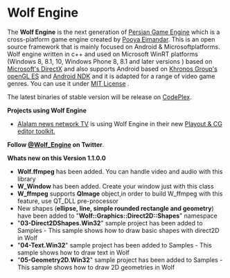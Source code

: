 Wolf Engine
===========
The <strong>Wolf Engine</strong> is the next generation of <a href="https://persianengine.codeplex.com/">Persian Game Engine</a> which is a cross-platform game engine created by <a href="http://pooyaeimandar.com">Pooya Eimandar</a>.
This is an open source framework that is mainly focused on Android & Microsoft​ platforms. 
Wolf engine written in c++ and used on Microsoft WinRT platforms (Windows​ 8, 8.1, 10, Windows Phone 8, 8.1 and later versions ) based on <a href="http://blogs.msdn.com/b/directx/">Microsoft's DirectX</a> and also supports Android based on <a href="https://www.khronos.org/#slider_opengles">Khronos Group's openGL ES</a> and <a href="https://developer.android.com/tools/sdk/ndk/">Android NDK</a> and it is adapted for a range of video game genres. 
You can use it under <a href="https://github.com/PooyaEimandar/WolfEngine/blob/master/LICENSE">MIT License</a> .

<p>The latest binaries of stable version will be release on <a href="https://wolfengine.codeplex.com/">CodePlex</a>.</p>

<p><strong>Projects using Wolf Engine</strong></p>
<ul>
<li><a href="http://en.alalam.ir">Alalam news network TV</a> is using Wolf Engine in their new <a href="https://www.youtube.com/watch?v=EZSdEjBvuGY">Playout & CG editor toolkit.</a> </li>
</ul>
<p><strong>Follow <a href="https://twitter.com/wolf_engine">@Wolf_Engine</a> on Twitter</strong>.</p>

<p><strong>Whats new on this Version 1.1.0.0</strong></p>
<ul>
<li><strong>Wolf.ffmpeg</strong> has been added. You can handle video and audio with this library</li>
<li><strong>W_Window</strong> has been added. Create your window just with this class</li>
<li><strong>W_ffmpeg</strong> supports <strong>QImage</strong> object,in order to build W_ffmpeg with this feature, use QT_DLL pre-processor</li>
<li>New shapes (<strong>ellipse, line, simple rounded rectangle and geometry</strong>) have been added to "<strong>Wolf::Graphics::Direct2D::Shapes</strong>" namespace</li>
<li>"<strong>03-Direct2DShapes.Win32</strong>" sample project has been added to Samples - This sample shows how to draw basic shapes with direct2D in Wolf</li>
<li>"<strong>04-Text.Win32</strong>" sample project has been added to Samples - This sample shows how to draw text in Wolf</li>
<li>"<strong>05-Geometry2D.Win32</strong>" sample project has been added to Samples - This sample shows how to draw 2D geometries in Wolf</li>
</ul>
